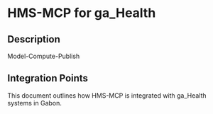 # HMS-MCP for ga_Health

## Description

Model-Compute-Publish

## Integration Points

This document outlines how HMS-MCP is integrated with ga_Health systems in Gabon.
